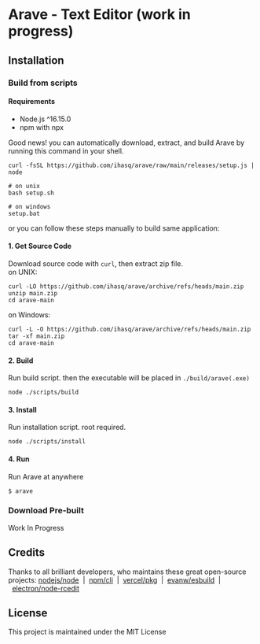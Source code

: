 # Arave - Text Editor (work in progress)

## Installation

### Build from scripts
#### Requirements
+ Node.js ^16.15.0
+ npm with npx

Good news! you can automatically download, extract, and build Arave by running this command in your shell.
```
curl -fsSL https://github.com/ihasq/arave/raw/main/releases/setup.js | node

# on unix
bash setup.sh

# on windows
setup.bat
```
or you can follow these steps manually to build same application:
#### 1\. Get Source Code
Download source code with ```curl```, then extract zip file.\
on UNIX:
```
curl -LO https://github.com/ihasq/arave/archive/refs/heads/main.zip
unzip main.zip
cd arave-main
```
on Windows:
```
curl -L -O https://github.com/ihasq/arave/archive/refs/heads/main.zip
tar -xf main.zip
cd arave-main
```

#### 2\. Build
Run build script. then the executable will be placed in ```./build/arave(.exe)```
```
node ./scripts/build
```

#### 3\. Install
Run installation script. root required.
```
node ./scripts/install
```

#### 4\. Run
Run Arave at anywhere
```
$ arave
```

### Download Pre-built
Work In Progress

## Credits
Thanks to all brilliant developers, who maintains these great open-source projects:
[nodejs/node](https://github.com/nodejs/node#readme)&nbsp;&nbsp;|&nbsp;&nbsp;[npm/cli](https://github.com/npm/cli#readme)&nbsp;&nbsp;|&nbsp;&nbsp;[vercel/pkg](https://github.com/vercel/pkg#readme)&nbsp;&nbsp;|&nbsp;&nbsp;[evanw/esbuild](https://github.com/evanw/esbuild#readme)&nbsp;&nbsp;|&nbsp;&nbsp;[electron/node-rcedit](https://github.com/electron/node-rcedit#readme)

## License
This project is maintained under the MIT License